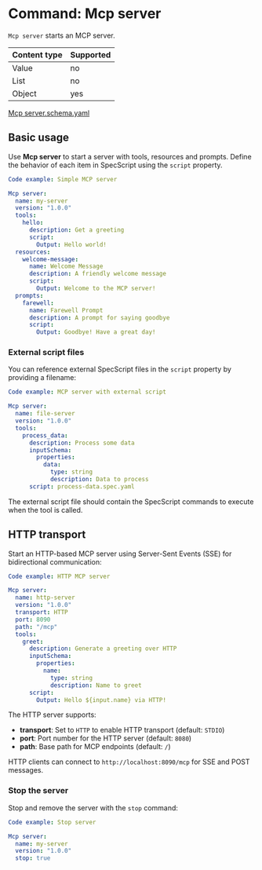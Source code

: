 # Command: Mcp server

`Mcp server` starts an MCP server.

| Content type | Supported |
|--------------|-----------|
| Value        | no        |
| List         | no        |
| Object       | yes       |

[Mcp server.schema.yaml](schema/Mcp%20server.schema.yaml)

## Basic usage

Use **Mcp server** to start a server with tools, resources and prompts. Define the behavior of each item in SpecScript
using the `script` property.

```yaml specscript
Code example: Simple MCP server

Mcp server:
  name: my-server
  version: "1.0.0"
  tools:
    hello:
      description: Get a greeting
      script:
        Output: Hello world!
  resources:
    welcome-message:
      name: Welcome Message
      description: A friendly welcome message
      script:
        Output: Welcome to the MCP server!
  prompts:
    farewell:
      name: Farewell Prompt
      description: A prompt for saying goodbye
      script:
        Output: Goodbye! Have a great day!
```

### External script files

You can reference external SpecScript files in the `script` property by providing a filename:

```yaml specscript
Code example: MCP server with external script

Mcp server:
  name: file-server
  version: "1.0.0"
  tools:
    process_data:
      description: Process some data
      inputSchema:
        properties:
          data:
            type: string
            description: Data to process
      script: process-data.spec.yaml
```

The external script file should contain the SpecScript commands to execute when the tool is called.

<!-- TODO: Need to stop the file-server after Mcp tool command is implemented to avoid interference with other tests -->

## HTTP transport

Start an HTTP-based MCP server using Server-Sent Events (SSE) for bidirectional communication:

```yaml specscript
Code example: HTTP MCP server

Mcp server:
  name: http-server
  version: "1.0.0"
  transport: HTTP
  port: 8090
  path: "/mcp"
  tools:
    greet:
      description: Generate a greeting over HTTP
      inputSchema:
        properties:
          name:
            type: string
            description: Name to greet
      script:
        Output: Hello ${input.name} via HTTP!
```

The HTTP server supports:

- **transport**: Set to `HTTP` to enable HTTP transport (default: `STDIO`)
- **port**: Port number for the HTTP server (default: `8080`)
- **path**: Base path for MCP endpoints (default: `/`)

HTTP clients can connect to `http://localhost:8090/mcp` for SSE and POST messages.

### Stop the server

Stop and remove the server with the `stop` command:

```yaml specscript
Code example: Stop server

Mcp server:
  name: my-server
  version: "1.0.0"
  stop: true
```

<!-- yaml specscript
Mcp server:
  name: file-server
  version: "1.0.0"
  stop: true

Mcp server:
  name: http-server
  version: "1.0.0"
  stop: true
-->
